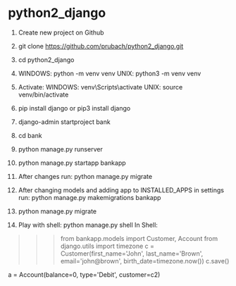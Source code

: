 # python2_django
1. Create new project on Github
2. git clone https://github.com/prubach/python2_django.git
3. cd python2_django
4. WINDOWS: 
		python -m venv venv
	UNIX:
		python3 -m venv venv
5. Activate:
WINDOWS:
venv\Scripts\activate
UNIX:
source venv/bin/activate

6. pip install django
or
pip3 install django
7. django-admin startproject bank
8. cd bank
9. python manage.py runserver
10. python manage.py startapp bankapp
11. After changes run:
python manage.py migrate
12. After changing models and adding app to INSTALLED_APPS in settings run:
 python manage.py makemigrations bankapp
13. python manage.py migrate
14. Play with shell:
python manage.py shell
In Shell:
>>> from bankapp.models import Customer, Account
>>> from django.utils import timezone
>>> c = Customer(first_name='John', last_name='Brown', email='john@brown', birth_date=timezone.now())
>>> c.save()

a = Account(balance=0, type='Debit', customer=c2)